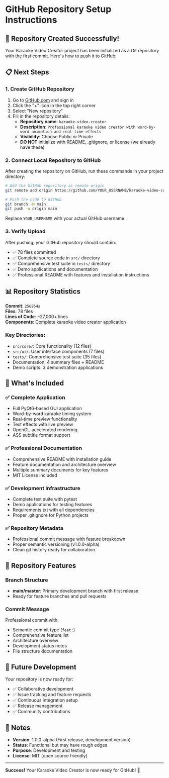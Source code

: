 # GitHub Repository Setup Instructions

## 🎯 Repository Created Successfully!

Your Karaoke Video Creator project has been initialized as a Git repository with the first commit. Here's how to push it to GitHub:

## 📋 Next Steps

### 1. Create GitHub Repository

1. Go to [GitHub.com](https://github.com) and sign in
2. Click the "+" icon in the top right corner
3. Select "New repository"
4. Fill in the repository details:
   - **Repository name**: `karaoke-video-creator`
   - **Description**: `Professional karaoke video creator with word-by-word animation and real-time effects`
   - **Visibility**: Choose Public or Private
   - **DO NOT** initialize with README, .gitignore, or license (we already have these)

### 2. Connect Local Repository to GitHub

After creating the repository on GitHub, run these commands in your project directory:

```bash
# Add the GitHub repository as remote origin
git remote add origin https://github.com/YOUR_USERNAME/karaoke-video-creator.git

# Push the code to GitHub
git branch -M main
git push -u origin main
```

Replace `YOUR_USERNAME` with your actual GitHub username.

### 3. Verify Upload

After pushing, your GitHub repository should contain:

- ✅ 78 files committed
- ✅ Complete source code in `src/` directory
- ✅ Comprehensive test suite in `tests/` directory
- ✅ Demo applications and documentation
- ✅ Professional README with features and installation instructions

## 📊 Repository Statistics

**Commit**: `256854a`  
**Files**: 78 files  
**Lines of Code**: ~27,000+ lines  
**Components**: Complete karaoke video creator application

### Key Directories:

- `src/core/`: Core functionality (12 files)
- `src/ui/`: User interface components (7 files)
- `tests/`: Comprehensive test suite (35 files)
- Documentation: 4 summary files + README
- Demo scripts: 3 demonstration applications

## 🎤 What's Included

### ✅ Complete Application

- Full PyQt6-based GUI application
- Word-by-word karaoke timing system
- Real-time preview functionality
- Text effects with live preview
- OpenGL-accelerated rendering
- ASS subtitle format support

### ✅ Professional Documentation

- Comprehensive README with installation guide
- Feature documentation and architecture overview
- Multiple summary documents for key features
- MIT License included

### ✅ Development Infrastructure

- Complete test suite with pytest
- Demo applications for testing features
- Requirements.txt with all dependencies
- Proper .gitignore for Python projects

### ✅ Repository Metadata

- Professional commit message with feature breakdown
- Proper semantic versioning (v1.0.0-alpha)
- Clean git history ready for collaboration

## 🚀 Repository Features

### Branch Structure

- **main/master**: Primary development branch with first release
- Ready for feature branches and pull requests

### Commit Message

Professional commit with:

- Semantic commit type (`feat:`)
- Comprehensive feature list
- Architecture overview
- Development status notes
- File structure documentation

## 🔄 Future Development

Your repository is now ready for:

- ✅ Collaborative development
- ✅ Issue tracking and feature requests
- ✅ Continuous integration setup
- ✅ Release management
- ✅ Community contributions

## 📝 Notes

- **Version**: 1.0.0-alpha (First release, development version)
- **Status**: Functional but may have rough edges
- **Purpose**: Development and testing
- **License**: MIT (open source friendly)

---

**Success!** Your Karaoke Video Creator is now ready for GitHub! 🎉
